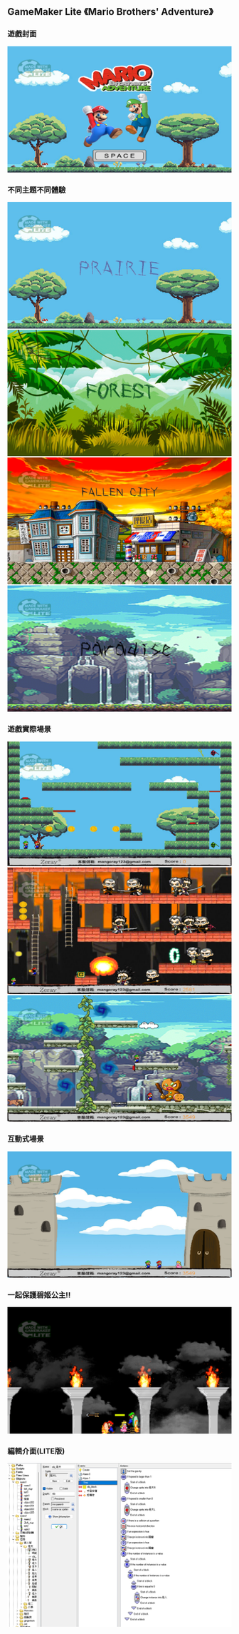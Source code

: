 
## GameMaker Lite 《Mario Brothers' Adventure》
### 遊戲封面
![](https://github.com/zerayo714/GameMaker/blob/main/封面.png)


### 不同主題不同體驗
![](https://github.com/zerayo714/GameMaker/blob/main/1.png)
![](https://github.com/zerayo714/GameMaker/blob/main/2.png)
![](https://github.com/zerayo714/GameMaker/blob/main/3.png)
![](https://github.com/zerayo714/GameMaker/blob/main/4.png)


### 遊戲實際場景
![](https://github.com/zerayo714/GameMaker/blob/main/1-1.png)
![](https://github.com/zerayo714/GameMaker/blob/main/3-1.png)
![](https://github.com/zerayo714/GameMaker/blob/main/4-1.png)


### 互動式場景
![](https://github.com/zerayo714/GameMaker/blob/main/5.png)
### 一起保護碧姬公主!!
![](https://github.com/zerayo714/GameMaker/blob/main/5-1.png)

### 編輯介面(LITE版)
![](https://github.com/zerayo714/GameMaker/blob/main/Edit_interface.png)
